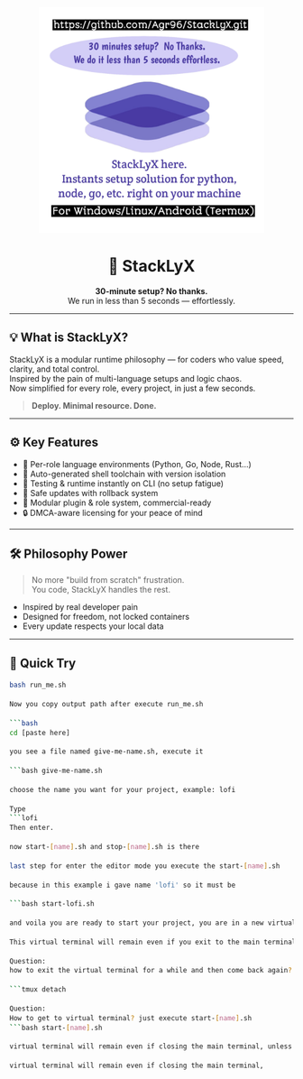 <p align="center">
  <img src="./images/banner.png" alt="StackLyX Banner" width="400"/>
</p>

<h1 align="center">🚀 StackLyX</h1>

<p align="center"><strong>30-minute setup? No thanks.</strong><br>
We run in less than 5 seconds — effortlessly.</p>

---

## 💡 What is StackLyX?

StackLyX is a modular runtime philosophy — for coders who value speed, clarity, and total control.  
Inspired by the pain of multi-language setups and logic chaos.  
Now simplified for every role, every project, in just a few seconds.

> **Deploy. Minimal resource. Done.**

---

## ⚙️ Key Features

- 🧱 Per-role language environments (Python, Go, Node, Rust…)
- 🧰 Auto-generated shell toolchain with version isolation
- 🧪 Testing & runtime instantly on CLI (no setup fatigue)
- 🔄 Safe updates with rollback system
- 🔌 Modular plugin & role system, commercial-ready
- 🔒 DMCA-aware licensing for your peace of mind

---

## 🛠️ Philosophy Power

> No more "build from scratch" frustration.  
> You code, StackLyX handles the rest.

- Inspired by real developer pain
- Designed for freedom, not locked containers
- Every update respects your local data

---

## 🧪 Quick Try

```bash
bash run_me.sh

Now you copy output path after execute run_me.sh

```bash
cd [paste here]

you see a file named give-me-name.sh, execute it

```bash give-me-name.sh

choose the name you want for your project, example: lofi

Type
```lofi
Then enter.

now start-[name].sh and stop-[name].sh is there

last step for enter the editor mode you execute the start-[name].sh

because in this example i gave name 'lofi' so it must be

```bash start-lofi.sh

and voila you are ready to start your project, you are in a new virtual terminal,

This virtual terminal will remain even if you exit to the main terminal,

Question:
how to exit the virtual terminal for a while and then come back again?

```tmux detach

Question:
How to get to virtual terminal? just execute start-[name].sh
```bash start-[name].sh

virtual terminal will remain even if closing the main terminal, unless you run stop-[name].sh from the main terminal,

virtual terminal will remain even if closing the main terminal, 
